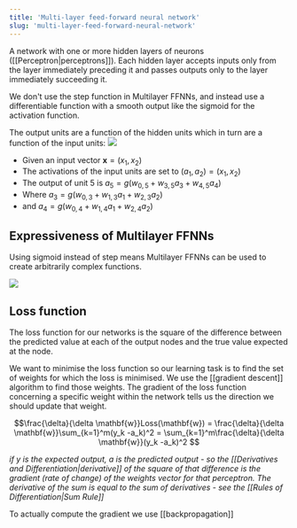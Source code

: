 ```yaml
---
title: 'Multi-layer feed-forward neural network'
slug: 'multi-layer-feed-forward-neural-network'
---
```


A network with one or more hidden layers of neurons ([[Perceptron|perceptrons]]).
Each hidden layer accepts inputs only from the layer immediately preceding it and passes outputs only to the layer immediately succeeding it. 

We don't use the step function in Multilayer FFNNs, and instead use a differentiable function with a smooth output like the sigmoid for the activation function. 

The output units are a function of the hidden units which in turn are a function of the input units:
![](https://static.meri.garden/dc23c73eeaba9880c32b3841a76052af.png)
- Given an input vector $\mathbf{x} = (x_1, x_2)$
- The activations of the input units are set to $(a_1, a_2) = (x_1, x_2)$
- The output of unit 5 is $a_5 = g(w_{0,5} + w_{3, 5}a_3 + w_{4,5}a_4)$
- Where $a_3 = g(w_{0,3} + w_{1, 3}a_1 + w_{2,3}a_2)$
- and $a_4 = g(w_{0,4} + w_{1, 4}a_1 + w_{2,4}a_2)$

## Expressiveness of Multilayer FFNNs

Using sigmoid instead of step means Multilayer FFNNs can be used to create arbitrarily complex functions.

![](https://static.meri.garden/99a4f522665fbf67987b676e62b610ab.png)

## Loss function
The loss function for our networks is the square of the difference between the predicted value at each of the output nodes and the true value expected at the node.

We want to minimise the loss function so our learning task is to find the set of weights for which the loss is minimised. We use the [[gradient descent]] algorithm to find those weights. The gradient of the loss function concerning a specific weight within the network tells us the direction we should update that weight.

$$\frac{\delta}{\delta \mathbf{w}}Loss(\mathbf{w}) = \frac{\delta}{\delta \mathbf{w}}\sum_{k=1}^m(y_k -a_k)^2 = \sum_{k=1}^m\frac{\delta}{\delta \mathbf{w}}(y_k -a_k)^2 $$

*if y is the expected output, a is the predicted output - so the [[Derivatives and Differentiation|derivative]] of the square of that difference is the gradient (rate of change) of the weights vector for that perceptron. The derivative of the sum is equal to the sum of derivatives - see the [[Rules of Differentiation|Sum Rule]]*

To actually compute the gradient we use [[backpropagation]]